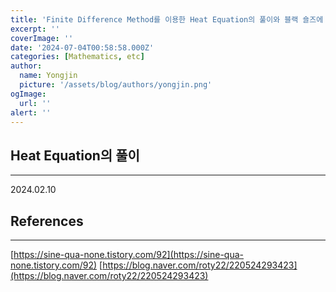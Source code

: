 ```yaml
---
title: 'Finite Difference Method를 이용한 Heat Equation의 풀이와 블랙 숄즈에 응용'
excerpt: ''
coverImage: ''
date: '2024-07-04T00:58:58.000Z'
categories: [Mathematics, etc]
author:
  name: Yongjin
  picture: '/assets/blog/authors/yongjin.png'
ogImage:
  url: ''
alert: ''
---
```


## Heat Equation의 풀이

---

2024.02.10

## References

---

[https://sine-qua-none.tistory.com/92](https://sine-qua-none.tistory.com/92)
[https://blog.naver.com/roty22/220524293423](https://blog.naver.com/roty22/220524293423)

